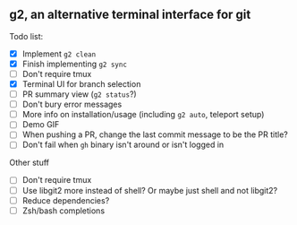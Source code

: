 ## g2, an alternative terminal interface for git

Todo list:

 - [x] Implement `g2 clean`
 - [x] Finish implementing `g2 sync`
 - [ ] Don't require tmux
 - [x] Terminal UI for branch selection
 - [ ] PR summary view (`g2 status`?)
 - [ ] Don't bury error messages
 - [ ] More info on installation/usage (including `g2 auto`, teleport setup)
 - [ ] Demo GIF
 - [ ] When pushing a PR, change the last commit message to be the PR title?
 - [ ] Don't fail when `gh` binary isn't around or isn't logged in

Other stuff
 - [ ] Don't require tmux
 - [ ] Use libgit2 more instead of shell? Or maybe just shell and not libgit2?
 - [ ] Reduce dependencies?
 - [ ] Zsh/bash completions
